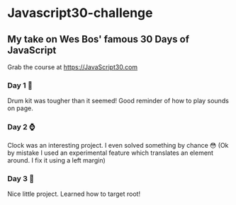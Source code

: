 # Javascript30-challenge

## My take on Wes Bos' famous 30 Days of JavaScript 
Grab the course at https://JavaScript30.com

### Day 1 🥁

Drum kit was tougher than it seemed! Good reminder of how to play sounds on page.

### Day 2 ⌚

Clock was an interesting project. I even solved something by chance 😳
(Ok by mistake I used an experimental feature which translates an element around. I fix it using a left margin)

### Day 3 🚀

Nice little project. Learned how to target root!
